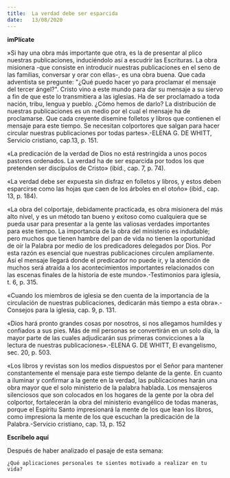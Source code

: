 ```yaml
---
title:  La verdad debe ser esparcida
date:   13/08/2020
---
```


**imPlícate**

»Si hay una obra más importante que otra, es la de presentar al plico nuestras publicaciones, induciéndolo así a escudrir las Escrituras. La obra misionera -que consiste en introducir nuestras publicaciones en el seno de las familias, conversar y orar con ellas-, es una obra buena. Que cada adventista se pregunte: "¿Qué puedo hacer yo para proclamar el mensaje del tercer ángel?". Cristo vino a este mundo para dar su mensaje a su siervo a fin de que este lo transmitiera a las iglesias. Ha de ser proclamado a toda nación, tribu, lengua y pueblo. ¿Cómo hemos de darlo? La distribución de nuestras publicaciones es un medio por el cual el mensaje ha de proclamarse. Que cada creyente disemine folletos y libros que contienen el mensaje para este tiempo. Se necesitan colportores que salgan para hacer circular nuestras publicaciones por todas partes».-ELENA G. DE WHITT, Servicio cristiano, cap.13, p. 151.

«La predicación de la verdad de Dios no está restringida a unos pocos pastores ordenados. La verdad ha de ser esparcida por todos los que pretenden ser discípulos de Cristo» (ibíd., cap. 7, p. 74).

«La verdad debe ser expuesta sin disfraz en folletos y libros, y estos deben esparcirse como las hojas que caen de los árboles en el otoño» (ibíd., cap. 13, p. 184).

«La obra del colportaje, debidamente practicada, es obra misionera del más alto nivel, y es un método tan bueno y exitoso como cualquiera que se pueda usar para presentar a la gente las valiosas verdades importantes para este tiempo. La importancia de la obra del ministerio es indudable; pero muchos que tienen hambre del pan de vida no tienen la oportunidad de oír la Palabra por medio de los predicadores delegados por Dios. Por esta razón es esencial que nuestras publicaciones circulen ampliamente. Así el mensaje llegará donde el predicador no puede ir, y la atención de muchos será atraída a los acontecimientos importantes relacionados con las escenas finales de la historia de este mundo».-Testimonios para iglesia, t. 6, p. 315.

«Cuando los miembros de iglesia se den cuenta de la importancia de la circulación de nuestras publicaciones, dedicarán más tiempo a esta obra».-Consejos para la iglesia, cap. 9, p. 131.

«Dios hará pronto grandes cosas por nosotros, si nos allegamos humildes y confiados a sus pies. Más de mil personas se convertirán en un solo día, la mayor parte de las cuales adjudicarán sus primeras convicciones a la lectura de nuestras publicaciones».-ELENA G. DE WHITT, El evangelismo, sec. 20, p. 503.

«Los libros y revistas son los medios dispuestos por el Señor para mantener constantemente el mensaje para este tiempo delante de la gente. En cuanto a iluminar y confirmar a la gente en la verdad, las publicaciones harán una obra mayor que el solo ministerio de la palabra hablada. Los mensajeros silenciosos que son colocados en los hogares de la gente por la obra del colportor, fortalecerán la obra del ministerio evangélico de todas maneras, porque el Espíritu Santo impresionará la mente de los que lean los libros, como impresiona la mente de los que escuchan la predicación de la Palabra.-Servicio cristiano, cap. 13, p. 152

**Escríbelo aquí**

Después de haber analizado el pasaje de esta semana:

`¿Qué aplicaciones personales te sientes motivado a realizar en tu vida?`

